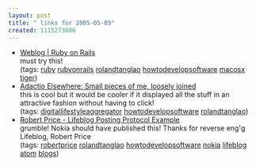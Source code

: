 ```yaml
---
layout: post
title: " links for 2005-05-05"
created: 1115273886
---
```

<ul class="delicious">
	<li>
		<div class="delicious-link"><a href="http://weblog.rubyonrails.com/archives/2005/04/30/fixing-ruby-on-os-x-tiger/">Weblog | Ruby on Rails</a></div>
		<div class="delicious-extended">must try this!</div>
		<div class="delicious-tags">(tags: <a href="http://del.icio.us/rtanglao/ruby">ruby</a> <a href="http://del.icio.us/rtanglao/rubyonrails">rubyonrails</a> <a href="http://del.icio.us/rtanglao/rolandtanglao">rolandtanglao</a> <a href="http://del.icio.us/rtanglao/howtodevelopsoftware">howtodevelopsoftware</a> <a href="http://del.icio.us/rtanglao/macosx">macosx</a> <a href="http://del.icio.us/rtanglao/tiger">tiger</a>)</div>
	</li>
	<li>
		<div class="delicious-link"><a href="http://elsewhere.adactio.com/">Adactio Elsewhere: Small pieces of me, loosely joined</a></div>
		<div class="delicious-extended">this is cool but it would be cooler if it displayed all the stuff in an attractive fashion without having to click!</div>
		<div class="delicious-tags">(tags: <a href="http://del.icio.us/rtanglao/digitallifestyleaggregator">digitallifestyleaggregator</a> <a href="http://del.icio.us/rtanglao/howtodevelopsoftware">howtodevelopsoftware</a> <a href="http://del.icio.us/rtanglao/rolandtanglao">rolandtanglao</a>)</div>
	</li>
	<li>
		<div class="delicious-link"><a href="http://www.robertprice.co.uk/robblog/archive/2005/2/Lifeblog_Posting_Protocol_Example.shtml">Robert Price - Lifeblog Posting Protocol Example</a></div>
		<div class="delicious-extended">grumble! Nokia should have published this! Thanks for reverse eng'g Lifeblog, Robert Price</div>
		<div class="delicious-tags">(tags: <a href="http://del.icio.us/rtanglao/robertprice">robertprice</a> <a href="http://del.icio.us/rtanglao/rolandtanglao">rolandtanglao</a> <a href="http://del.icio.us/rtanglao/howtodevelopsoftware">howtodevelopsoftware</a> <a href="http://del.icio.us/rtanglao/nokia">nokia</a> <a href="http://del.icio.us/rtanglao/lifeblog">lifeblog</a> <a href="http://del.icio.us/rtanglao/atom">atom</a> <a href="http://del.icio.us/rtanglao/blogs">blogs</a>)</div>
	</li>
</ul>


